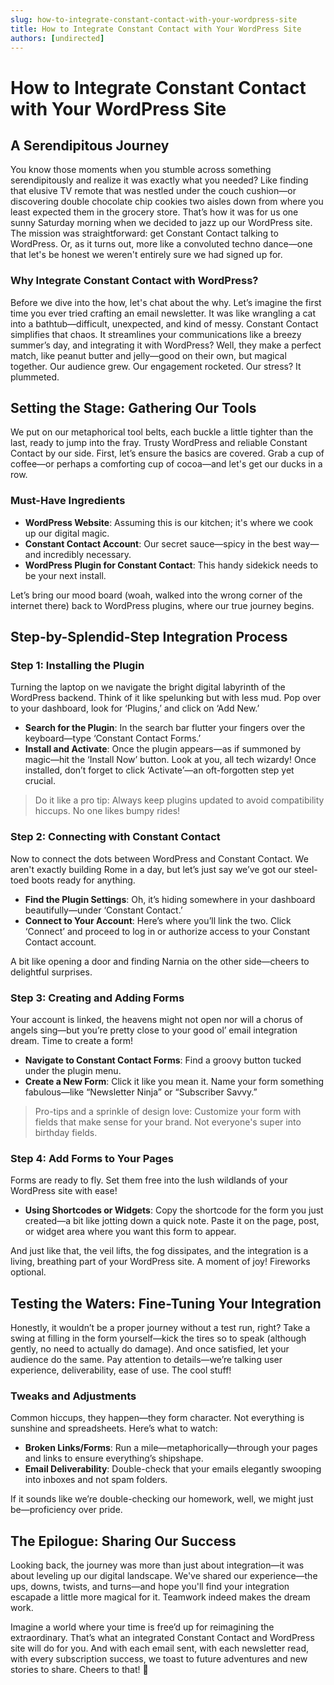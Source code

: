 ```yaml
---
slug: how-to-integrate-constant-contact-with-your-wordpress-site
title: How to Integrate Constant Contact with Your WordPress Site
authors: [undirected]
---
```



# How to Integrate Constant Contact with Your WordPress Site

## A Serendipitous Journey

You know those moments when you stumble across something serendipitously and realize it was exactly what you needed? Like finding that elusive TV remote that was nestled under the couch cushion—or discovering double chocolate chip cookies two aisles down from where you least expected them in the grocery store. That’s how it was for us one sunny Saturday morning when we decided to jazz up our WordPress site. The mission was straightforward: get Constant Contact talking to WordPress. Or, as it turns out, more like a convoluted techno dance—one that let's be honest we weren't entirely sure we had signed up for.

### Why Integrate Constant Contact with WordPress?

Before we dive into the how, let's chat about the why. Let’s imagine the first time you ever tried crafting an email newsletter. It was like wrangling a cat into a bathtub—difficult, unexpected, and kind of messy. Constant Contact simplifies that chaos. It streamlines your communications like a breezy summer’s day, and integrating it with WordPress? Well, they make a perfect match, like peanut butter and jelly—good on their own, but magical together. Our audience grew. Our engagement rocketed. Our stress? It plummeted.

## Setting the Stage: Gathering Our Tools

We put on our metaphorical tool belts, each buckle a little tighter than the last, ready to jump into the fray. Trusty WordPress and reliable Constant Contact by our side. First, let’s ensure the basics are covered. Grab a cup of coffee—or perhaps a comforting cup of cocoa—and let's get our ducks in a row.

### Must-Have Ingredients

- **WordPress Website**: Assuming this is our kitchen; it's where we cook up our digital magic.
- **Constant Contact Account**: Our secret sauce—spicy in the best way—and incredibly necessary.
- **WordPress Plugin for Constant Contact**: This handy sidekick needs to be your next install.

Let’s bring our mood board (woah, walked into the wrong corner of the internet there) back to WordPress plugins, where our true journey begins.

## Step-by-Splendid-Step Integration Process

### Step 1: Installing the Plugin

Turning the laptop on we navigate the bright digital labyrinth of the WordPress backend. Think of it like spelunking but with less mud. Pop over to your dashboard, look for ‘Plugins,’ and click on ‘Add New.’

- **Search for the Plugin**: In the search bar flutter your fingers over the keyboard—type ‘Constant Contact Forms.’
- **Install and Activate**: Once the plugin appears—as if summoned by magic—hit the ‘Install Now’ button. Look at you, all tech wizardy! Once installed, don’t forget to click ‘Activate’—an oft-forgotten step yet crucial.

> Do it like a pro tip: Always keep plugins updated to avoid compatibility hiccups. No one likes bumpy rides!

### Step 2: Connecting with Constant Contact

Now to connect the dots between WordPress and Constant Contact. We aren't exactly building Rome in a day, but let’s just say we’ve got our steel-toed boots ready for anything.

- **Find the Plugin Settings**: Oh, it’s hiding somewhere in your dashboard beautifully—under ‘Constant Contact.’
- **Connect to Your Account**: Here’s where you’ll link the two. Click ‘Connect’ and proceed to log in or authorize access to your Constant Contact account.

A bit like opening a door and finding Narnia on the other side—cheers to delightful surprises.

### Step 3: Creating and Adding Forms

Your account is linked, the heavens might not open nor will a chorus of angels sing—but you’re pretty close to your good ol’ email integration dream. Time to create a form!

- **Navigate to Constant Contact Forms**: Find a groovy button tucked under the plugin menu. 
- **Create a New Form**: Click it like you mean it. Name your form something fabulous—like “Newsletter Ninja” or “Subscriber Savvy.”

> Pro-tips and a sprinkle of design love: Customize your form with fields that make sense for your brand. Not everyone's super into birthday fields.

### Step 4: Add Forms to Your Pages

Forms are ready to fly. Set them free into the lush wildlands of your WordPress site with ease!

- **Using Shortcodes or Widgets**: Copy the shortcode for the form you just created—a bit like jotting down a quick note. Paste it on the page, post, or widget area where you want this form to appear.

And just like that, the veil lifts, the fog dissipates, and the integration is a living, breathing part of your WordPress site. A moment of joy! Fireworks optional.

## Testing the Waters: Fine-Tuning Your Integration

Honestly, it wouldn’t be a proper journey without a test run, right? Take a swing at filling in the form yourself—kick the tires so to speak (although gently, no need to actually do damage). And once satisfied, let your audience do the same. Pay attention to details—we’re talking user experience, deliverability, ease of use. The cool stuff!

### Tweaks and Adjustments

Common hiccups, they happen—they form character. Not everything is sunshine and spreadsheets. Here’s what to watch:

- **Broken Links/Forms**: Run a mile—metaphorically—through your pages and links to ensure everything’s shipshape.
- **Email Deliverability**: Double-check that your emails elegantly swooping into inboxes and not spam folders.

If it sounds like we’re double-checking our homework, well, we might just be—proficiency over pride.

## The Epilogue: Sharing Our Success

Looking back, the journey was more than just about integration—it was about leveling up our digital landscape. We've shared our experience—the ups, downs, twists, and turns—and hope you'll find your integration escapade a little more magical for it. Teamwork indeed makes the dream work.

Imagine a world where your time is free’d up for reimagining the extraordinary. That’s what an integrated Constant Contact and WordPress site will do for you. And with each email sent, with each newsletter read, with every subscription success, we toast to future adventures and new stories to share. Cheers to that! 🥂